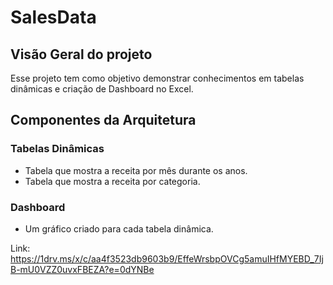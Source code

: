 # SalesData
## Visão Geral do projeto
Esse projeto tem como objetivo demonstrar conhecimentos em tabelas dinâmicas e criação de Dashboard no Excel.

## Componentes da Arquitetura

### Tabelas Dinâmicas
<ul>
  <li>Tabela que mostra a receita por mês durante os anos.</li>
  <li>Tabela que mostra a receita por categoria.</li>
</ul>

### Dashboard
<ul>
  <li>Um gráfico criado para cada tabela dinâmica.</li>
</ul>

Link: https://1drv.ms/x/c/aa4f3523db9603b9/EffeWrsbpOVCg5amuIHfMYEBD_7IjB-mU0VZZ0uvxFBEZA?e=0dYNBe
